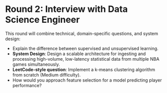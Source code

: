 # Round 2: Interview with Data Science Engineer 

This round will combine technical, domain-specific questions, and system design:

- Explain the difference between supervised and unsupervised learning.
- **System Design**: Design a scalable architecture for ingesting and processing high-volume, low-latency statistical data from multiple NBA games simultaneously.
- **LeetCode-style question**: Implement a k-means clustering algorithm from scratch (Medium difficulty).
- How would you approach feature selection for a model predicting player performance?
